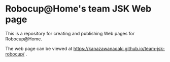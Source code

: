 # Robocup@Home's team JSK Web page

This is a repository for creating and publishing Web pages for Robocup@Home.

The web page can be viewed at https://kanazawanaoaki.github.io/team-jsk-robocup/ .